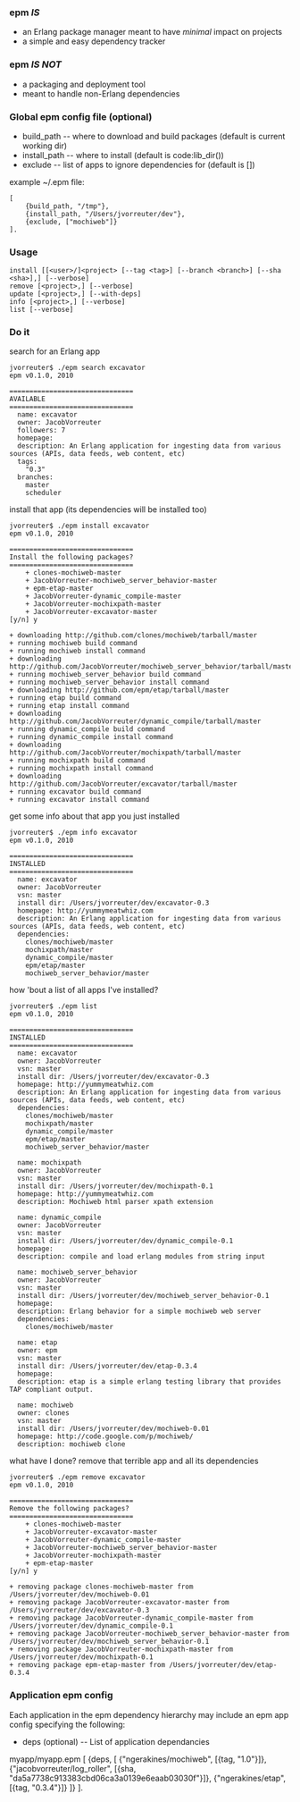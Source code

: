 ### epm _IS_
* an Erlang package manager meant to have _minimal_ impact on projects
* a simple and easy dependency tracker

### epm _IS NOT_
* a packaging and deployment tool
* meant to handle non-Erlang dependencies

### Global epm config file (optional)

* build_path -- where to download and build packages (default is current working dir)
* install_path -- where to install (default is code:lib_dir())
* exclude -- list of apps to ignore dependencies for (default is [])

example ~/.epm file:

	[
		{build_path, "/tmp"},
		{install_path, "/Users/jvorreuter/dev"},
		{exclude, ["mochiweb"]}
	].
	
### Usage
    install [[<user>/]<project> [--tag <tag>] [--branch <branch>] [--sha <sha>],] [--verbose]
    remove [<project>,] [--verbose]
    update [<project>,] [--with-deps]
    info [<project>,] [--verbose]
    list [--verbose]

### Do it

search for an Erlang app  

	jvorreuter$ ./epm search excavator
	epm v0.1.0, 2010

	===============================
	AVAILABLE
	===============================
	  name: excavator
	  owner: JacobVorreuter
	  followers: 7
	  homepage: 
	  description: An Erlang application for ingesting data from various sources (APIs, data feeds, web content, etc)
	  tags:
	    "0.3"
	  branches:
	    master
	    scheduler

install that app (its dependencies will be installed too)  

	jvorreuter$ ./epm install excavator
	epm v0.1.0, 2010

	===============================
	Install the following packages?
	===============================
	    + clones-mochiweb-master
	    + JacobVorreuter-mochiweb_server_behavior-master
	    + epm-etap-master
	    + JacobVorreuter-dynamic_compile-master
	    + JacobVorreuter-mochixpath-master
	    + JacobVorreuter-excavator-master
	[y/n] y

	+ downloading http://github.com/clones/mochiweb/tarball/master
	+ running mochiweb build command
	+ running mochiweb install command
	+ downloading http://github.com/JacobVorreuter/mochiweb_server_behavior/tarball/master
	+ running mochiweb_server_behavior build command
	+ running mochiweb_server_behavior install command
	+ downloading http://github.com/epm/etap/tarball/master
	+ running etap build command
	+ running etap install command
	+ downloading http://github.com/JacobVorreuter/dynamic_compile/tarball/master
	+ running dynamic_compile build command
	+ running dynamic_compile install command
	+ downloading http://github.com/JacobVorreuter/mochixpath/tarball/master
	+ running mochixpath build command
	+ running mochixpath install command
	+ downloading http://github.com/JacobVorreuter/excavator/tarball/master
	+ running excavator build command
	+ running excavator install command

get some info about that app you just installed  

	jvorreuter$ ./epm info excavator
	epm v0.1.0, 2010

	===============================
	INSTALLED
	===============================
	  name: excavator
	  owner: JacobVorreuter
	  vsn: master
	  install dir: /Users/jvorreuter/dev/excavator-0.3
	  homepage: http://yummymeatwhiz.com
	  description: An Erlang application for ingesting data from various sources (APIs, data feeds, web content, etc)
	  dependencies: 
	    clones/mochiweb/master
	    mochixpath/master
	    dynamic_compile/master
	    epm/etap/master
	    mochiweb_server_behavior/master

how 'bout a list of all apps I've installed?  

	jvorreuter$ ./epm list
	epm v0.1.0, 2010

	===============================
	INSTALLED
	===============================
	  name: excavator
	  owner: JacobVorreuter
	  vsn: master
	  install dir: /Users/jvorreuter/dev/excavator-0.3
	  homepage: http://yummymeatwhiz.com
	  description: An Erlang application for ingesting data from various sources (APIs, data feeds, web content, etc)
	  dependencies: 
	    clones/mochiweb/master
	    mochixpath/master
	    dynamic_compile/master
	    epm/etap/master
	    mochiweb_server_behavior/master

	  name: mochixpath
	  owner: JacobVorreuter
	  vsn: master
	  install dir: /Users/jvorreuter/dev/mochixpath-0.1
	  homepage: http://yummymeatwhiz.com
	  description: Mochiweb html parser xpath extension

	  name: dynamic_compile
	  owner: JacobVorreuter
	  vsn: master
	  install dir: /Users/jvorreuter/dev/dynamic_compile-0.1
	  homepage: 
	  description: compile and load erlang modules from string input

	  name: mochiweb_server_behavior
	  owner: JacobVorreuter
	  vsn: master
	  install dir: /Users/jvorreuter/dev/mochiweb_server_behavior-0.1
	  homepage: 
	  description: Erlang behavior for a simple mochiweb web server
	  dependencies: 
	    clones/mochiweb/master

	  name: etap
	  owner: epm
	  vsn: master
	  install dir: /Users/jvorreuter/dev/etap-0.3.4
	  homepage: 
	  description: etap is a simple erlang testing library that provides TAP compliant output.

	  name: mochiweb
	  owner: clones
	  vsn: master
	  install dir: /Users/jvorreuter/dev/mochiweb-0.01
	  homepage: http://code.google.com/p/mochiweb/
	  description: mochiweb clone

what have I done? remove that terrible app and all its dependencies  

	jvorreuter$ ./epm remove excavator
	epm v0.1.0, 2010

	===============================
	Remove the following packages?
	===============================
	    + clones-mochiweb-master
	    + JacobVorreuter-excavator-master
	    + JacobVorreuter-dynamic_compile-master
	    + JacobVorreuter-mochiweb_server_behavior-master
	    + JacobVorreuter-mochixpath-master
	    + epm-etap-master
	[y/n] y

	+ removing package clones-mochiweb-master from /Users/jvorreuter/dev/mochiweb-0.01
	+ removing package JacobVorreuter-excavator-master from /Users/jvorreuter/dev/excavator-0.3
	+ removing package JacobVorreuter-dynamic_compile-master from /Users/jvorreuter/dev/dynamic_compile-0.1
	+ removing package JacobVorreuter-mochiweb_server_behavior-master from /Users/jvorreuter/dev/mochiweb_server_behavior-0.1
	+ removing package JacobVorreuter-mochixpath-master from /Users/jvorreuter/dev/mochixpath-0.1
	+ removing package epm-etap-master from /Users/jvorreuter/dev/etap-0.3.4
	
### Application epm config

Each application in the epm dependency hierarchy may include an epm app config specifying the following:
* deps (optional) -- List of application dependancies

myapp/myapp.epm
	[
		{deps, [
			{"ngerakines/mochiweb", [{tag, "1.0"}]},
			{"jacobvorreuter/log_roller", [{sha, "da5a7738c913383cbd06ca3a0139e6eaab03030f"}]},
			{"ngerakines/etap", [{tag, "0.3.4"}]}
		]}
	].
